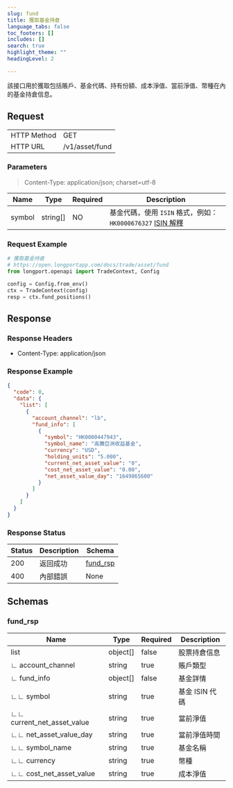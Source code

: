 ```yaml
---
slug: fund
title: 獲取基金持倉 
language_tabs: false
toc_footers: []
includes: []
search: true
highlight_theme: ""
headingLevel: 2

---
```


該接口用於獲取包括賬戶、基金代碼、持有份額、成本淨值、當前淨值、幣種在內的基金持倉信息。

<SDKLinks module="trade" klass="TradeContext" method="fund_positions" />

## 

## Request

<table className="http-basic">
<tbody>
<tr><td className="http-basic-key">HTTP Method</td><td>GET</td></tr>
<tr><td className="http-basic-key">HTTP URL</td><td>/v1/asset/fund 
</td></tr>
</tbody>
</table>

### Parameters

> Content-Type: application/json; charset=utf-8

| Name | Type | Required | Description |
|---|---|---|---|
| symbol | string[] | NO | 基金代碼，使用 `ISIN` 格式，例如：`HK0000676327` <a href="https://en.wikipedia.org/wiki/International_Securities_Identification_Number">ISIN 解釋</a> |

### Request Example

```python
# 獲取基金持倉
# https://open.longportapp.com/docs/trade/asset/fund
from longport.openapi import TradeContext, Config

config = Config.from_env()
ctx = TradeContext(config)
resp = ctx.fund_positions()
```

## Response

### Response Headers

- Content-Type: application/json

### Response Example

```json
{
  "code": 0,
  "data": {
    "list": [
      {
        "account_channel": "lb",
        "fund_info": [
          {
            "symbol": "HK0000447943",
            "symbol_name": "高騰亞洲收益基金",
            "currency": "USD",
            "holding_units": "5.000",
            "current_net_asset_value": "0",
            "cost_net_asset_value": "0.00",
            "net_asset_value_day": "1649865600"
          }
        ]
      }
    ]
  }
}
```

### Response Status

| Status | Description | Schema |
|---|---|---|
| 200 | 返回成功 | [fund_rsp](#schemafund_rsp) |
| 400 | 內部錯誤 | None |

<aside className="success">
</aside>

## Schemas

### fund_rsp

<a id="schemafund_rsp"></a>
<a id="schemafund_rsp"></a>

|Name|Type|Required|Description|
|---|---|---|---|
|list|object[]|false|股票持倉信息|
|∟ account_channel|string|true|賬戶類型|
|∟ fund_info|object[]|false|基金詳情|
|∟∟ symbol|string|true|基金 ISIN 代碼|
|∟∟ current_net_asset_value|string|true|當前淨值|
|∟∟ net_asset_value_day|string|true|當前淨值時間|
|∟∟ symbol_name|string|true|基金名稱|
|∟∟ currency|string|true|幣種|
|∟∟ cost_net_asset_value|string|true|成本淨值|

